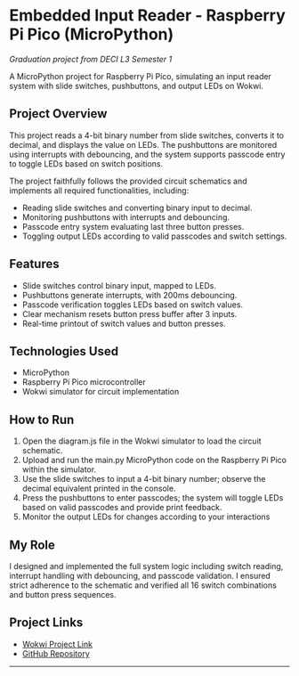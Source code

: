 # Embedded Input Reader - Raspberry Pi Pico (MicroPython)

*Graduation project from DECI L3 Semester 1*

A MicroPython project for Raspberry Pi Pico, simulating an input reader system with slide switches, pushbuttons, and output LEDs on Wokwi.

## Project Overview

This project reads a 4-bit binary number from slide switches, converts it to decimal, and displays the value on LEDs. The pushbuttons are monitored using interrupts with debouncing, and the system supports passcode entry to toggle LEDs based on switch positions.

The project faithfully follows the provided circuit schematics and implements all required functionalities, including:

- Reading slide switches and converting binary input to decimal.
- Monitoring pushbuttons with interrupts and debouncing.
- Passcode entry system evaluating last three button presses.
- Toggling output LEDs according to valid passcodes and switch settings.

## Features

- Slide switches control binary input, mapped to LEDs.
- Pushbuttons generate interrupts, with 200ms debouncing.
- Passcode verification toggles LEDs based on switch values.
- Clear mechanism resets button press buffer after 3 inputs.
- Real-time printout of switch values and button presses.

## Technologies Used

- MicroPython
- Raspberry Pi Pico microcontroller
- Wokwi simulator for circuit implementation

## How to Run

1. Open the diagram.js file in the Wokwi simulator to load the circuit schematic.
2. Upload and run the main.py MicroPython code on the Raspberry Pi Pico within the simulator.
3. Use the slide switches to input a 4-bit binary number; observe the decimal equivalent printed in the console.
4. Press the pushbuttons to enter passcodes; the system will toggle LEDs based on valid passcodes and provide print feedback.
5. Monitor the output LEDs for changes according to your interactions

## My Role

I designed and implemented the full system logic including switch reading, interrupt handling with debouncing, and passcode validation. I ensured strict adherence to the schematic and verified all 16 switch combinations and button press sequences.

## Project Links

- [Wokwi Project Link](https://wokwi.com/projects/431298115467740161)  
- [GitHub Repository](https://github.com/Begadbigo/embedded-input-reader)

---

